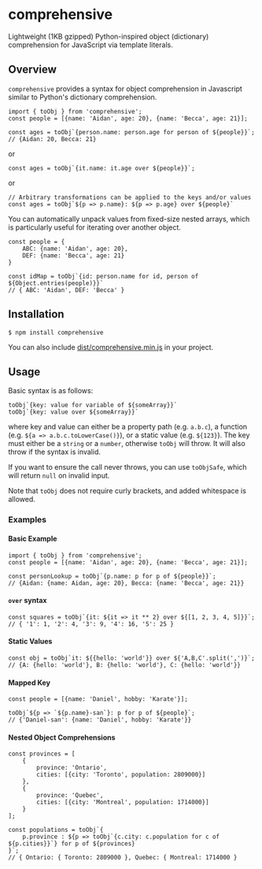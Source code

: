 # comprehensive
Lightweight (1KB gzipped) Python-inspired object (dictionary) comprehension for JavaScript via template literals.

## Overview
`comprehensive` provides a syntax for object comprehension in Javascript similar to Python's dictionary comprehension.

```
import { toObj } from 'comprehensive';
const people = [{name: 'Aidan', age: 20}, {name: 'Becca', age: 21}];

const ages = toObj`{person.name: person.age for person of ${people}}`;
// {Aidan: 20, Becca: 21}
```

or

```
const ages = toObj`{it.name: it.age over ${people}}`;
```

or

```
// Arbitrary transformations can be applied to the keys and/or values
const ages = toObj`${p => p.name}: ${p => p.age} over ${people}`
```

You can automatically unpack values from fixed-size nested arrays, which is particularly useful for iterating over another object.

```
const people = {
    ABC: {name: 'Aidan', age: 20},
    DEF: {name: 'Becca', age: 21}
}

const idMap = toObj`{id: person.name for id, person of ${Object.entries(people)}}`
// { ABC: 'Aidan', DEF: 'Becca' }
```

## Installation
```
$ npm install comprehensive
```

You can also include [dist/comprehensive.min.js](https://github.com/aoldershaw/comprehensive/blob/master/dist/comprehensive.min.js) in your project.

## Usage
Basic syntax is as follows:
```
toObj`{key: value for variable of ${someArray}}`
toObj`{key: value over ${someArray}}`
```

where key and value can either be a property path (e.g. `a.b.c`), a function (e.g. `${a => a.b.c.toLowerCase()}`), or a static value (e.g. `${123}`). The key must either be a `string` or a `number`, otherwise `toObj` will throw. It will also throw if the syntax is invalid.

If you want to ensure the call never throws, you can use `toObjSafe`, which will return `null` on invalid input.

Note that `toObj` does not require curly brackets, and added whitespace is allowed.

### Examples
#### Basic Example
```
import { toObj } from 'comprehensive';
const people = [{name: 'Aidan', age: 20}, {name: 'Becca', age: 21}];

const personLookup = toObj`{p.name: p for p of ${people}}`;
// {Aidan: {name: Aidan, age: 20}, Becca: {name: 'Becca', age: 21}}
```

#### `over` syntax
```
const squares = toObj`{it: ${it => it ** 2} over ${[1, 2, 3, 4, 5]}}`;
// { '1': 1, '2': 4, '3': 9, '4': 16, '5': 25 }
```

#### Static Values
```
const obj = toObj`it: ${{hello: 'world'}} over ${'A,B,C'.split(',')}`;
// {A: {hello: 'world'}, B: {hello: 'world'}, C: {hello: 'world'}}
```

#### Mapped Key
```
const people = [{name: 'Daniel', hobby: 'Karate'}];

toObj`${p => `${p.name}-san`}: p for p of ${people}`;
// {'Daniel-san': {name: 'Daniel', hobby: 'Karate'}}
```

#### Nested Object Comprehensions
```
const provinces = [
    {
        province: 'Ontario',
        cities: [{city: 'Toronto', population: 2809000}]
    },
    {
        province: 'Quebec',
        cities: [{city: 'Montreal', population: 1714000}]
    }
];

const populations = toObj`{
    p.province : ${p => toObj`{c.city: c.population for c of ${p.cities}}`} for p of ${provinces}
}`;
// { Ontario: { Toronto: 2809000 }, Quebec: { Montreal: 1714000 }
```